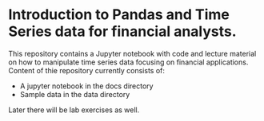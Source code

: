 # Introduction to Pandas and Time Series data for financial analysts. 

This repository contains a Jupyter notebook with code and lecture material
on how to manipulate time series data focusing on financial applications.  
Content of thie repository currently consists of:

- A jupyter notebook in the docs directory
- Sample data in the data directory

Later there will be lab exercises as well. 
